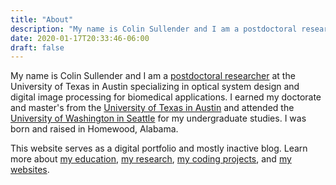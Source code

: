 ```yaml
---
title: "About"
description: "My name is Colin Sullender and I am a postdoctoral researcher at the University of Texas in Austin."
date: 2020-01-17T20:33:46-06:00
draft: false
---
```


My name is Colin Sullender and I am a [postdoctoral researcher](https://foil.bme.utexas.edu/) at the University of Texas in Austin specializing in optical system design and digital image processing for biomedical applications. I earned my doctorate and master's from the [University of Texas in Austin](https://www.utexas.edu/) and attended the [University of Washington in Seattle](http://www.washington.edu/) for my undergraduate studies. I was born and raised in Homewood, Alabama.

This website serves as a digital portfolio and mostly inactive blog. Learn more about [my education](/education), [my research](/research), [my coding projects](/coding), and [my websites](/websites).
